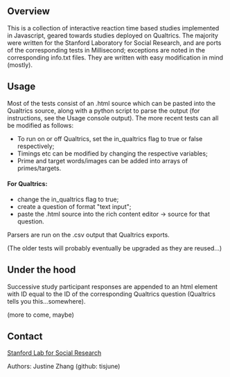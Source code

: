 ## Overview

This is a collection of interactive reaction time based studies implemented in Javascript, geared towards studies deployed on Qualtrics. The majority were written for the Stanford Laboratory for Social Research, and are ports of the corresponding tests in Millisecond; exceptions are noted in the corresponding info.txt files. They are written with easy modification in mind (mostly). 

## Usage

Most of the tests consist of an .html source which can be pasted into the Qualtrics source, along with a python script to parse the output (for instructions, see the Usage console output). The more recent tests can all be modified as follows:

* To run on or off Qualtrics, set the in_qualtrics flag to true or false respectively;
* Timings etc can be modified by changing the respective variables;
* Prime and target words/images can be added into arrays of primes/targets.

#### For Qualtrics:

* change the in_qualtrics flag to true;
* create a question of format "text input";
* paste the .html source into the rich content editor -> source for that question.

Parsers are run on the .csv output that Qualtrics exports.

(The older tests will probably eventually be upgraded as they are reused...)

## Under the hood

Successive study participant responses are appended to an html element with ID equal to the ID of the corresponding Qualtrics question (Qualtrics tells you this...somewhere).

(more to come, maybe)

## Contact

[Stanford Lab for Social Research](http://lsr.stanford.edu)

Authors: 
Justine Zhang (github: tisjune)


